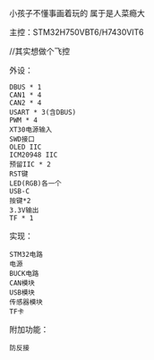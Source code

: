 小孩子不懂事画着玩的 属于是人菜瘾大

主控：STM32H750VBT6/H7430VIT6

//其实想做个飞控

外设：

 	DBUS * 1 
 	CAN1 * 4 
	CAN2 * 4 
	USART * 3(含DBUS) 
	PWM * 4 
	XT30电源输入 
	SWD接口 
	OLED IIC 
	ICM20948 IIC 
	预留IIC * 2 
	RST键 
	LED(RGB)各一个 
	USB-C 
	按键*2 
	3.3V输出 
	TF * 1 

实现：

	STM32电路 
	电源 
	BUCK电路 
	CAN模块 
	USB模块 
	传感器模块 
	TF卡 
 
附加功能：

	防反接 
